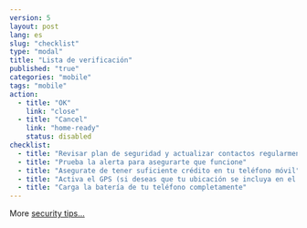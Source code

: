 ```yaml
---
version: 5
layout: post
lang: es
slug: "checklist"
type: "modal"
title: "Lista de verificación"
published: "true"
categories: "mobile"
tags: "mobile"
action:
  - title: "OK"
    link: "close"
  - title: "Cancel"
    link: "home-ready"
    status: disabled
checklist:
  - title: "Revisar plan de seguridad y actualizar contactos regularmente"
  - title: "Prueba la alerta para asegurarte que funcione"
  - title: "Asegurate de tener suficiente crédito en tu teléfono móvil"
  - title: "Activa el GPS (si deseas que tu ubicación se incluya en el mensaje)"
  - title: "Carga la batería de tu teléfono completamente"
---
```


More [security tips...](#help-charge)
